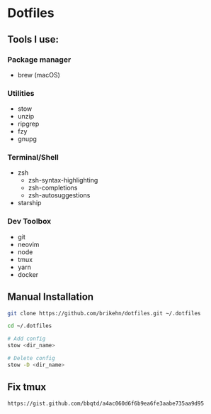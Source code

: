 # Dotfiles

## Tools I use:

### Package manager
* brew (macOS)

### Utilities
* stow
* unzip
* ripgrep
* fzy
* gnupg

### Terminal/Shell
* zsh
    * zsh-syntax-highlighting
    * zsh-completions
    * zsh-autosuggestions
* starship

### Dev Toolbox
* git
* neovim
* node
* tmux
* yarn
* docker

## Manual Installation

```sh
git clone https://github.com/brikehn/dotfiles.git ~/.dotfiles
```

```sh
cd ~/.dotfiles

# Add config
stow <dir_name>

# Delete config
stow -D <dir_name>
```

## Fix tmux

```
https://gist.github.com/bbqtd/a4ac060d6f6b9ea6fe3aabe735aa9d95
```
